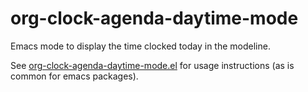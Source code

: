 # org-clock-agenda-daytime-mode

Emacs mode to display the time clocked today in the modeline.

See
[org-clock-agenda-daytime-mode.el](org-clock-agenda-daytime-mode.el)
for usage instructions (as is common for emacs packages).
